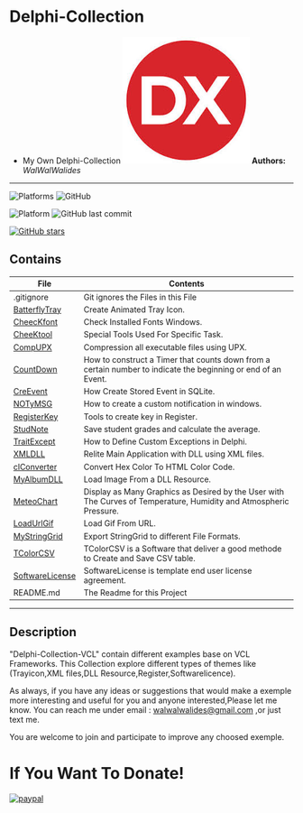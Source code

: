 # Delphi-Collection
- My Own Delphi-Collection
![](Delphi-Collection.jpg)
**Authors:**  *WalWalWalides*
------
![Platforms](https://img.shields.io/badge/Supported%20platforms-Win32%20and%20Win64-red.svg)
![GitHub](https://img.shields.io/github/license/walwalwalides/Delphi-Collection-VCL)


![Platform](https://img.shields.io/badge/delphi->%3D_2010-glue)
![GitHub last commit](https://img.shields.io/github/last-commit/walwalwalides/Delphi-Collection-VCL)

[![GitHub stars](https://img.shields.io/github/stars/walwalwalides/Delphi-Collection-VCL)](https://github.com/walwalwalides/Delphi-Collection-VCL/stargazers)

## Contains

| File | Contents | 
| --- | --- |
| .gitignore | Git ignores the Files in this File |
|[BatterflyTray](https://github.com/walwalwalides/Delphi-Collection/tree/master/BatterflyTray)|Create Animated Tray Icon.|
|[CheecKfont](https://github.com/walwalwalides/Delphi-Collection/tree/master/CheecKfont)|Check Installed Fonts Windows.|
|[CheeKtool](https://github.com/walwalwalides/Delphi-Collection/tree/master/CheeKtool)|Special Tools Used For Specific Task.|
|[CompUPX](https://github.com/walwalwalides/Delphi-Collection/tree/master/CompUPX)|Compression all executable files using UPX.|
|[CountDown](https://github.com/walwalwalides/Delphi-Collection/tree/master/CountDown)|How to construct a Timer that counts down from a certain number to indicate the beginning or end of an Event.|
|[CreEvent](https://github.com/walwalwalides/Delphi-Collection/tree/master/CreEvent)|How Create Stored Event in SQLite.|
|[NOTyMSG](https://github.com/walwalwalides/Delphi-Collection/tree/master/NOTyMSG)|How to create a custom notification in windows.|
|[RegisterKey](https://github.com/walwalwalides/Delphi-Collection/tree/master/RegisterKey)|Tools to create key in Register.|
|[StudNote](https://github.com/walwalwalides/Delphi-Collection/tree/master/StudNote)|Save student grades and calculate the average.|
|[TraitExcept](https://github.com/walwalwalides/Delphi-Collection/tree/master/TraitExcept)|How to Define Custom Exceptions in Delphi.|
|[XMLDLL](https://github.com/walwalwalides/Delphi-Collection/tree/master/XMLDLL)|Relite Main Application with DLL using XML files.|
|[clConverter](https://github.com/walwalwalides/Delphi-Collection/tree/master/clConverter)|Convert Hex Color To HTML Color Code.|
|[MyAlbumDLL](https://github.com/walwalwalides/Delphi-Collection/tree/master/MyAlbumDLL)|Load Image From a DLL Resource.|
|[MeteoChart](https://github.com/walwalwalides/Delphi-Collection-VCL/tree/master/MeteoChart)|Display as Many Graphics as Desired by the User with The Curves of Temperature, Humidity and Atmospheric Pressure.|  
|[LoadUrlGif](https://github.com/walwalwalides/Delphi-Collection-VCL/tree/master/LoadUrlGif)|Load Gif From URL.|
|[MyStringGrid](https://github.com/walwalwalides/Delphi-Collection-VCL/tree/master/MyStringGrid)|Export StringGrid to different File Formats.|
|[TColorCSV](https://github.com/walwalwalides/Delphi-Collection-VCL/tree/master/TColorCSV)|TColorCSV is a Software that deliver a good methode to Create and Save CSV table.|
|[SoftwareLicense](https://github.com/walwalwalides/Delphi-Collection-VCL/tree/master/SoftwareLicense)|SoftwareLicense is template end user license agreement.|
| README.md | The Readme for this Project

------
## Description
"Delphi-Collection-VCL" contain different examples base on VCL Frameworks.
This Collection explore different types of themes like (Trayicon,XML files,DLL Resource,Register,Softwarelicence).

As always, if you have any ideas or suggestions that would make a exemple more interesting and useful for you and anyone interested,Please let me know. 
You can reach me under email : walwalwalides@gmail.com ,or just text me.

You are welcome to join and participate to improve any choosed exemple.

# If You Want To Donate!

[![paypal](https://www.paypalobjects.com/en_US/i/btn/btn_donateCC_LG.gif)](https://www.paypal.com/cgi-bin/webscr?cmd=_s-xclick&hosted_button_id=Y79F36A9BGLHS&source=url)


